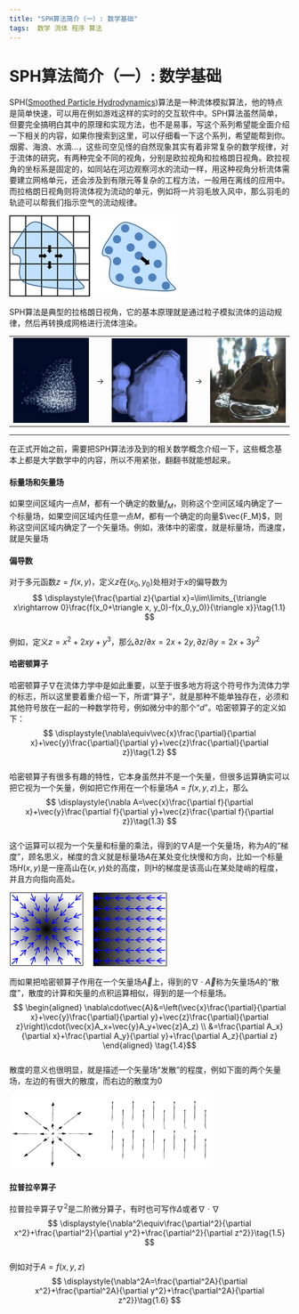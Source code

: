 ```yaml
---
title: "SPH算法简介（一）: 数学基础"
tags:  数学 流体 程序 算法
---
```

# SPH算法简介（一）: 数学基础

SPH([Smoothed Particle Hydrodynamics](http://en.wikipedia.org/wiki/Smoothed_Particle_Hydrodynamics))算法是一种流体模拟算法，他的特点是简单快速，可以用在例如游戏这样的实时的交互软件中。SPH算法虽然简单，但要完全搞明白其中的原理和实现方法，也不是易事，写这个系列希望能全面介绍一下相关的内容，如果你搜索到这里，可以仔细看一下这个系列，希望能帮到你。  
烟雾、海浪、水滴…，这些司空见怪的自然现象其实有着非常复杂的数学规律，对于流体的研究，有两种完全不同的视角，分别是欧拉视角和拉格朗日视角。欧拉视角的坐标系是固定的，如同站在河边观察河水的流动一样，用这种视角分析流体需要建立网格单元，还会涉及到有限元等复杂的工程方法，一般用在离线的应用中。而拉格朗日视角则将流体视为流动的单元，例如将一片羽毛放入风中，那么羽毛的轨迹可以帮我们指示空气的流动规律。  

![](/images/2014/08/sph_1.gif "欧拉视角 和 拉格朗日视角")
 
SPH算法是典型的拉格朗日视角，它的基本原理就是通过粒子模拟流体的运动规律，然后再转换成网格进行流体渲染。  
<table class="invisibletable" align="center">
<tbody>
<tr valign="center">
<td width="30%" ><img src="/images/2014/08/sph_2.jpg" ></td>
<td > -&gt; </td>
<td width="30%" ><img src="/images/2014/08/sph_3.jpg" ></td>
<td > -&gt;</td>
<td width="30%"><img src="/images/2014/08/sph_4.jpg" ></td>
</tr>
</tbody>
</table>

----
在正式开始之前，需要把SPH算法涉及到的相关数学概念介绍一下，这些概念基本上都是大学数学中的内容，所以不用紧张，翻翻书就能想起来。

#### **标量场和矢量场**
如果空间区域内一点$M$，都有一个确定的数量$f_M$，则称这个空间区域内确定了一个标量场，如果空间区域内任意一点$M$，都有一个确定的向量$\vec{F_M}$，则称这空间区域内确定了一个矢量场。例如，液体中的密度，就是标量场，而速度，就是矢量场

#### **偏导数**
对于多元函数$z=f(x,y)$，定义$z$在$(x_0,y_0)$处相对于$x$的偏导数为  
$$
\displaystyle{\frac{\partial z}{\partial x}=\lim\limits_{\triangle x\rightarrow 0}\frac{f(x_0+\triangle x, y_0)-f(x_0,y_0)}{\triangle x}}\tag{1.1}
$$  
例如，定义$z=x^2+2xy+y^3$，那么$\partial z/\partial x=2x+2y,\partial z/\partial y=2x+3y^2$

#### **哈密顿算子**
哈密顿算子$\nabla$在流体力学中是如此重要，以至于很多地方将这个符号作为流体力学的标志，所以这里要着重介绍一下，所谓“算子”，就是那种不能单独存在，必须和其他符号放在一起的一种数学符号，例如微分中的那个“$d$”。哈密顿算子的定义如下：  
$$
\displaystyle{\nabla\equiv\vec{x}\frac{\partial}{\partial x}+\vec{y}\frac{\partial}{\partial y}+\vec{z}\frac{\partial}{\partial z}}\tag{1.2}
$$  
哈密顿算子有很多有趣的特性，它本身虽然并不是一个矢量，但很多运算确实可以把它视为一个矢量，例如把它作用在一个标量场$A=f(x,y,z)$上，那么  
$$
\displaystyle{\nabla A=\vec{x}\frac{\partial f}{\partial x}+\vec{y}\frac{\partial f}{\partial y}+\vec{z}\frac{\partial f}{\partial z}}\tag{1.3}
$$  
这个运算可以视为一个矢量和标量的乘法，得到的$\nabla A$是一个矢量场，称为$A$的“梯度”，顾名思义，梯度的含义就是标量场$A$在某处变化快慢和方向，比如一个标量场$H(x,y)$是一座高山在$(x,y)$处的高度，则H的梯度是该高山在某处陡峭的程度，并且方向指向高处。  

![](/images/2014/08/sph_8.gif "上面两个图中，标量场是黑白的，黑色表示大的数值，而其相应的梯度用蓝色箭头表示")

而如果把哈密顿算子作用在一个矢量场$\vec{A}$上，得到的$\nabla\cdot\vec{A}$称为矢量场$A$的“散度”，散度的计算和矢量的点积运算相似，得到的是一个标量场。  
$$
\begin{aligned}
\nabla\cdot\vec{A}&=\left(\vec{x}\frac{\partial}{\partial x}+\vec{y}\frac{\partial}{\partial y}+\vec{z}\frac{\partial}{\partial z}\right)\cdot(\vec{x}A_x+\vec{y}A_y+\vec{z}A_z) \\
&=\frac{\partial A_x}{\partial x}+\frac{\partial A_y}{\partial y}+\frac{\partial A_z}{\partial z}
\end{aligned}
\tag{1.4}$$  
散度的意义也很明显，就是描述一个矢量场“发散”的程度，例如下面的两个矢量场，左边的有很大的散度，而右边的散度为0  

![](/images/2014/08/sph_10.gif "两个散度差别很大的矢量场")

#### **拉普拉辛算子**
拉普拉辛算子$\nabla^2$是二阶微分算子，有时也可写作$\Delta$或者$\nabla\cdot\nabla$  
$$
\displaystyle{\nabla^2\equiv\frac{\partial^2}{\partial x^2}+\frac{\partial^2}{\partial y^2}+\frac{\partial^2}{\partial z^2}}\tag{1.5}
$$  
例如对于$A=f(x,y,z)$  
$$
\displaystyle{\nabla^2A=\frac{\partial^2A}{\partial x^2}+\frac{\partial^2A}{\partial y^2}+\frac{\partial^2A}{\partial z^2}}\tag{1.6}
$$  

